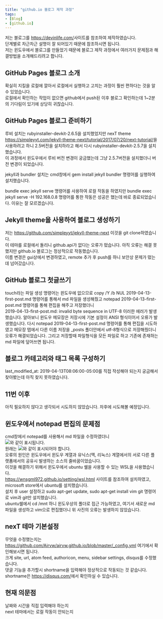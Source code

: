 ```yaml
---
title: "github.io 블로그 제작 과정"
tags:
- [Blog]
- [github.io]
---
```


저는 블로그를 <https://devinlife.com/>사이트를 참조하여 제작하였습니다.  
단계별로 차근차근 설명이 잘 되어있기 때문에 참조하시면 됩니다.  
저는 윈도우에서 블로그를 만들었기 때문에 블로그 제작 과정에서 여러가지 문제점과 해결방법을 소개해드리려고 합니다.

## GitHub Pages 블로그 소개  
확실히 지킬을 로컬에 깔아서 로컬에서 실행하고 고치는 과정이 훨씬 편하다는 것을 알 수 있었습니다.  
로컬에서 확인하는 작업이 없으면 github에서 push된 이후 블로그 확인하는데 1~2분의 기다림이 있기에 상당히 귀찮습니다.  
  
## GitHub Pages 블로그 준비하기  
루비 설치는 rubyinstaller-devkit-2.6.5을 설치했었지만 nexT theme <https://simpleyyt.com/jekyll-theme-next/tutorial/2017/07/20/next-tutorial/>을 사용하려고 하니 2.5버전을 설치하라고 해서 다시 rubyinstaller-devkit-2.5.7을 설치했습니다.  
이 과정에서 윈도우에서 루비 버전 변경이 궁금했는데 그냥 2.5.7버전을 설치했더니 버전 변경이 되었습니다.  
  
jekyll과 bundler 설치는 cmd창에서 gem install jekyll bundler 명령어를 실행하여 설치했습니다.  
  
bundle exec jekyll serve 명령어를 사용하여 로컬 작동을 하였지만 bundle exec jekyll serve -H 192.168.0.8 명령어를 통한 작동은 성공은 했는데 바로 종료되었습니다. 이유는 잘 모르겠습니다.  
  
## Jekyll theme을 사용하여 블로그 생성하기  
저는 <https://github.com/simpleyyt/jekyll-theme-next> 이것을 git clone하였습니다.  
이 테마를 로컬에서 돌리니 github.api가 없다는 오류가 떴습니다. 아직 오류는 해결 못했지만 github.io 블로그는 정상적으로 작동했습니다.  
이름 변경은 gui상에서 변경하였고, remote 추가 후 push를 하니 보안상 문제가 떴는데 넘어갔습니다.  
  
## GitHub 블로그 첫글쓰기  
touch라는 파일 생성 명령어는 윈도우에 없으므로 copy /Y /b NUL 2019-04-13-first-post.md 명령어를 통해서 md 파일을 생성해줬고 notepad 2019-04-13-first-post.md 명령어를 통해 편집을 해주고 저장했더니  
2019-04-13-first-post.md: invalid byte sequence in UTF-8 이러한 에러가 발생했습니다. 알아보니 윈도우 메모장은 저장시에 기본 설정이 ANSI 형식이어서 오류가 발생했습니다.
다시 notepad 2019-04-13-first-post.md 명령어를 통해 편집을 시도하였고 메모장 탭에서 다른 이름 저장을 _posts 폴더안에서 utf-8형식으로 저장해줬더니 오류가 해결되었습니다. 그리고 저장할때 파일형식을 모든 파일로 하고 기존에 존재하는 md 파일에 덮어쓰면 됩니다.  
  
## 블로그 카테고리와 태그 목록 구성하기  
last_modified_at: 2019-04-13T08:06:00-05:00를 직접 작성해야 되는지 궁금해서 찾아봤는데 아직 찾지 못하였습니다.  
  
## 11번 이후  
아직 필요하지 않다고 생각되서 시도하지 않았습니다. 차후에 시도해볼 예정입니다.

## 윈도우에서 notepad 편집의 문제점  
cmd창에서 notepad를 사용해서 md 파일을 수정하였더니  
![](https://airvw.github.io/assets/images/markdown-error.png)와 같이 표시됩니다.  
원래는 ![](https://airvw.github.io/assets/images/markdown.png)와 같이 표시되어야 합니다.  
오류의 원인은 윈도우에서 윈도우 계열과 유닉스(맥, 리눅스) 계열에서의 서로 다른 플랫폼에서의 공유시 발생하는 소스의 줄바꿈이었습니다.  
이것을 해결하기 위해서 윈도우에서 ubuntu 쉘을 사용할 수 있는 WSL을 사용했습니다.  
<https://wnsgml972.github.io/setting/wsl.html> 사이트를 참조하여 설치하였고, microsoft store에서 ubuntu를 설치했습니다.  
설치 후 user 설정하고 sudo apt-get update, sudo apt-get install vim git 명령어로 vim과 git만 설치했습니다.  
ubuntu쉘에서 cd /mnt 하니 윈도우상의 폴더로 접근 가능하였고, 여기서 새로운 md 파일을 생성하고 vim으로 편집했더니 위 사진의 오류는 발생하지 않았습니다. 
  
## nexT 테마 기본설정  
무엇을 수정했는지는 <https://github.com/Airvw/airvw.github.io/blob/master/_config.yml> 여기에서 확인해보시면 됩니다.  
크게 site, url, atom feed, authoricon, menu, sidebar settings, disqus를 수정했습니다.  
댓글 기능을 추가할시 shortname을 입력해야 정상적으로 작동되는 것 같습니다.  
shortname은 <https://disqus.com/>에서 확인하실 수 있습니다.  
  
## 현재 의문점  
날짜와 시간을 직접 입력해야 하는지  
next 테마에서는 로컬 작동이 안되는지  

